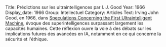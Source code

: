 Title: Prédictions sur les ultraintelligences par I. J. Good
Year: 1966
Display_date: 1966
Group: Intellectuel
Category: Articles
Text: Irving John Good, en 1966, dans <a href="https://www.sciencedirect.com/science/article/abs/pii/S0065245808604180" target="_blank">Speculations Concerning the First Ultraintelligent Machine</a>, évoque des superintelligences surpassant largement les capacités humaines. Cette réflexion ouvre la voie à des débats sur les implications futures des avancées en IA, notamment en ce qui concerne la sécurité et l'éthique.